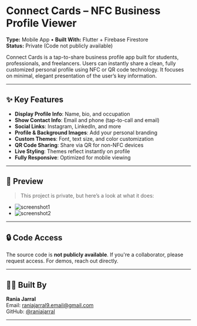 # Connect Cards – NFC Business Profile Viewer

**Type:** Mobile App • **Built With:** Flutter + Firebase Firestore  
**Status:** Private (Code not publicly available)

Connect Cards is a tap-to-share business profile app built for students, professionals, and freelancers. Users can instantly share a clean, fully customized personal profile using NFC or QR code technology. It focuses on minimal, elegant presentation of the user’s key information.

---

## ✨ Key Features

- **Display Profile Info**: Name, bio, and occupation
- **Show Contact Info**: Email and phone (tap-to-call and email)
- **Social Links**: Instagram, LinkedIn, and more
- **Profile & Background Images**: Add your personal branding
- **Custom Themes**: Font, text size, and color customization
- **QR Code Sharing**: Share via QR for non-NFC devices
- **Live Styling**: Themes reflect instantly on profile
- **Fully Responsive**: Optimized for mobile viewing

---

## 📸 Preview

> This project is private, but here’s a look at what it does:

- ![screenshot1](profile2.png)
- ![screenshot2](profile1.png)

---

## 🔒 Code Access

The source code is **not publicly available**. If you're a collaborator, please request access. For demos, reach out directly.

---

## 🧑‍💻 Built By

**Rania Jarral**  
Email: raniajarral9.email@gmail.com  
GitHub: [@raniajarral](https://github.com/raniajarral)

---
